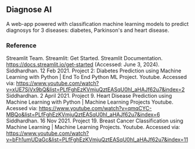 ## **Diagnose AI**
A web-app powered with classification machine learning models to predict diagnosys for 3 diseases: diabetes, Parkinson's and heart disease.

### **Reference**
Streamlit Team. Streamlit: Get Started. Streamlit Documentation. https://docs.streamlit.io/get-started (Accessed: June 3, 2024).
Siddhardhan. 12 Feb 2021. Project 2: Diabetes Prediction using Machine Learning with Python | End To End Python ML Project. Youtube. Accessed via: https://www.youtube.com/watch?v=xUE7SjVx9bQ&list=PLfFghEzKVmjuQztEASqU0hI_aHAJf62u7&index=2
Siddhardhan. 2 April 2021. Project 9. Heart Disease Prediction using Machine Learning with Python | Machine Learning Projects Youtube. Acessed via: https://www.youtube.com/watch?v=qmqCYC-MBQo&list=PLfFghEzKVmjuQztEASqU0hI_aHAJf62u7&index=6
Siddhardhan. 16 Nov 2021. Project 19. Breast Cancer Classification using Machine Learning | Machine Learning Projects. Youtube. Accessed via: https://www.youtube.com/watch?v=bFh1umUDaGc&list=PLfFghEzKVmjuQztEASqU0hI_aHAJf62u7&index=11

